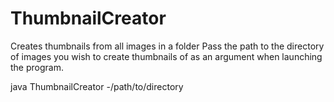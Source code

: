 # ThumbnailCreator
Creates thumbnails from all images in a folder
Pass the path to the directory of images you wish to create thumbnails of as an argument when launching the program.

java ThumbnailCreator -/path/to/directory
